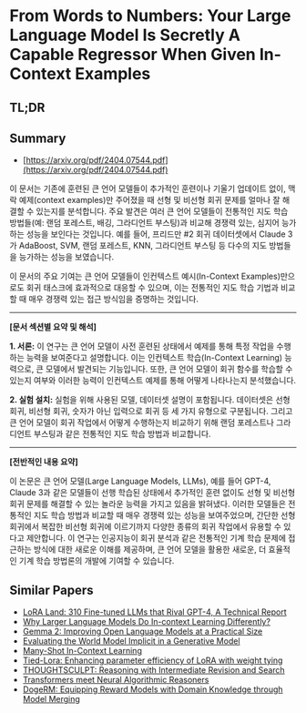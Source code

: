# From Words to Numbers: Your Large Language Model Is Secretly A Capable Regressor When Given In-Context Examples
## TL;DR
## Summary
- [https://arxiv.org/pdf/2404.07544.pdf](https://arxiv.org/pdf/2404.07544.pdf)

이 문서는 기존에 훈련된 큰 언어 모델들이 추가적인 훈련이나 기울기 업데이트 없이, 맥락 예제(context examples)만 주어졌을 때 선형 및 비선형 회귀 문제를 얼마나 잘 해결할 수 있는지를 분석합니다. 주요 발견은 여러 큰 언어 모델들이 전통적인 지도 학습 방법들(예: 랜덤 포레스트, 배깅, 그라디언트 부스팅)과 비교해 경쟁력 있는, 심지어 능가하는 성능을 보인다는 것입니다. 예를 들어, 프리드만 #2 회귀 데이터셋에서 Claude 3가 AdaBoost, SVM, 랜덤 포레스트, KNN, 그라디언트 부스팅 등 다수의 지도 방법들을 능가하는 성능을 보였습니다. 

이 문서의 주요 기여는 큰 언어 모델들이 인컨텍스트 예시(In-Context Examples)만으로도 회귀 태스크에 효과적으로 대응할 수 있으며, 이는 전통적인 지도 학습 기법과 비교할 때 매우 경쟁력 있는 접근 방식임을 증명하는 것입니다. 

------

**[문서 섹션별 요약 및 해석]**

**1. 서론:** 이 연구는 큰 언어 모델이 사전 훈련된 상태에서 예제를 통해 특정 작업을 수행하는 능력을 보여준다고 설명합니다. 이는 인컨텍스트 학습(In-Context Learning) 능력으로, 큰 모델에서 발견되는 기능입니다. 또한, 큰 언어 모델이 회귀 함수를 학습할 수 있는지 여부와 이러한 능력이 인컨텍스트 예제를 통해 어떻게 나타나는지 분석했습니다.

**2. 실험 설치:** 실험을 위해 사용된 모델, 데이터셋 설명이 포함됩니다. 데이터셋은 선형 회귀, 비선형 회귀, 숫자가 아닌 입력으로 회귀 등 세 가지 유형으로 구분됩니다. 그리고 큰 언어 모델이 회귀 작업에서 어떻게 수행하는지 비교하기 위해 랜덤 포레스트나 그라디언트 부스팅과 같은 전통적인 지도 학습 방법과 비교합니다.

------

**[전반적인 내용 요약]**

이 논문은 큰 언어 모델(Large Language Models, LLMs), 예를 들어 GPT-4, Claude 3과 같은 모델들이 선행 학습된 상태에서 추가적인 훈련 없이도 선형 및 비선형 회귀 문제를 해결할 수 있는 놀라운 능력을 가지고 있음을 밝혀냈다. 이러한 모델들은 전통적인 지도 학습 방법과 비교할 때 매우 경쟁력 있는 성능을 보여주었으며, 간단한 선형 회귀에서 복잡한 비선형 회귀에 이르기까지 다양한 종류의 회귀 작업에서 유용할 수 있다고 제안합니다. 이 연구는 인공지능이 회귀 분석과 같은 전통적인 기계 학습 문제에 접근하는 방식에 대한 새로운 이해를 제공하며, 큰 언어 모델을 활용한 새로운, 더 효율적인 기계 학습 방법론의 개발에 기여할 수 있습니다.

## Similar Papers
- [LoRA Land: 310 Fine-tuned LLMs that Rival GPT-4, A Technical Report](2405.00732.md)
- [Why Larger Language Models Do In-context Learning Differently?](2405.19592.md)
- [Gemma 2: Improving Open Language Models at a Practical Size](2408.00118.md)
- [Evaluating the World Model Implicit in a Generative Model](2406.03689.md)
- [Many-Shot In-Context Learning](2404.11018.md)
- [Tied-Lora: Enhancing parameter efficiency of LoRA with weight tying](2311.09578.md)
- [THOUGHTSCULPT: Reasoning with Intermediate Revision and Search](2404.05966.md)
- [Transformers meet Neural Algorithmic Reasoners](2406.09308.md)
- [DogeRM: Equipping Reward Models with Domain Knowledge through Model Merging](2407.01470.md)
